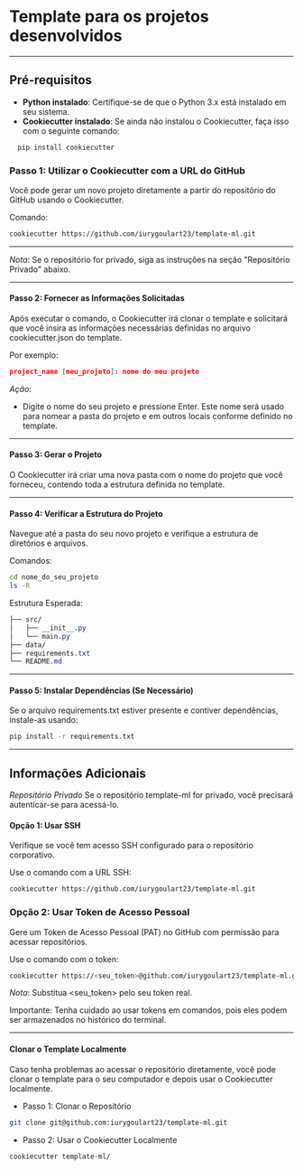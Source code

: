 # Template para os projetos desenvolvidos

---

## **Pré-requisitos**

- **Python instalado**: Certifique-se de que o Python 3.x está instalado em seu sistema.
- **Cookiecutter instalado**: Se ainda não instalou o Cookiecutter, faça isso com o seguinte comando:

```bash
  pip install cookiecutter
```

### Passo 1: Utilizar o Cookiecutter com a URL do GitHub
Você pode gerar um novo projeto diretamente a partir do repositório do GitHub usando o Cookiecutter.

Comando:
```bash
cookiecutter https://github.com/iurygoulart23/template-ml.git
```

---

*Nota*: Se o repositório for privado, siga as instruções na seção "Repositório Privado" abaixo.

---

#### Passo 2: Fornecer as Informações Solicitadas
Após executar o comando, o Cookiecutter irá clonar o template e solicitará que você insira as informações necessárias definidas no arquivo cookiecutter.json do template.

Por exemplo:
```json
project_name [meu_projeto]: nome do meu projeto
```
*Ação*:
- Digite o nome do seu projeto e pressione Enter. Este nome será usado para nomear a pasta do projeto e em outros locais conforme definido no template.

---

#### Passo 3: Gerar o Projeto
O Cookiecutter irá criar uma nova pasta com o nome do projeto que você forneceu, contendo toda a estrutura definida no template.

---

#### Passo 4: Verificar a Estrutura do Projeto
Navegue até a pasta do seu novo projeto e verifique a estrutura de diretórios e arquivos.

Comandos:
```bash
cd nome_do_seu_projeto
ls -R
```
Estrutura Esperada:
```css
├── src/
│   ├── __init__.py
│   └── main.py
├── data/
├── requirements.txt
└── README.md
```

---

#### Passo 5: Instalar Dependências (Se Necessário)
Se o arquivo requirements.txt estiver presente e contiver dependências, instale-as usando:
```bash
pip install -r requirements.txt
```

---

## Informações Adicionais
*Repositório Privado*
Se o repositório template-ml for privado, você precisará autenticar-se para acessá-lo.

#### Opção 1: Usar SSH
Verifique se você tem acesso SSH configurado para o repositório corporativo.

Use o comando com a URL SSH:
```bash
cookiecutter https://github.com/iurygoulart23/template-ml.git
```

### Opção 2: Usar Token de Acesso Pessoal
Gere um Token de Acesso Pessoal (PAT) no GitHub com permissão para acessar repositórios.

Use o comando com o token:
```bash
cookiecutter https://<seu_token>@github.com/iurygoulart23/template-ml.git
```
*Nota*: Substitua <seu_token> pelo seu token real.

Importante: Tenha cuidado ao usar tokens em comandos, pois eles podem ser armazenados no histórico do terminal.

---

#### Clonar o Template Localmente
Caso tenha problemas ao acessar o repositório diretamente, você pode clonar o template para o seu computador e depois usar o Cookiecutter localmente.

- Passo 1: Clonar o Repositório
```bash
git clone git@github.com:iurygoulart23/template-ml.git
```

- Passo 2: Usar o Cookiecutter Localmente
```bash
cookiecutter template-ml/
```
